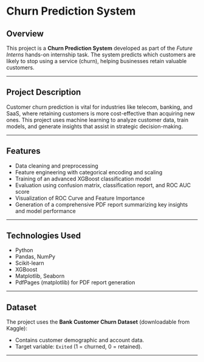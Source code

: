 # Churn Prediction System

## Overview

This project is a **Churn Prediction System** developed as part of the *Future Interns* hands-on internship task. The system predicts which customers are likely to stop using a service (churn), helping businesses retain valuable customers.

---

## Project Description

Customer churn prediction is vital for industries like telecom, banking, and SaaS, where retaining customers is more cost-effective than acquiring new ones. This project uses machine learning to analyze customer data, train models, and generate insights that assist in strategic decision-making.

---

## Features

- Data cleaning and preprocessing
- Feature engineering with categorical encoding and scaling
- Training of an advanced XGBoost classification model
- Evaluation using confusion matrix, classification report, and ROC AUC score
- Visualization of ROC Curve and Feature Importance
- Generation of a comprehensive PDF report summarizing key insights and model performance

---

## Technologies Used

- Python
- Pandas, NumPy
- Scikit-learn
- XGBoost
- Matplotlib, Seaborn
- PdfPages (matplotlib) for PDF report generation

---

## Dataset

The project uses the **Bank Customer Churn Dataset** (downloadable from Kaggle):

- Contains customer demographic and account data.
- Target variable: `Exited` (1 = churned, 0 = retained).

---
